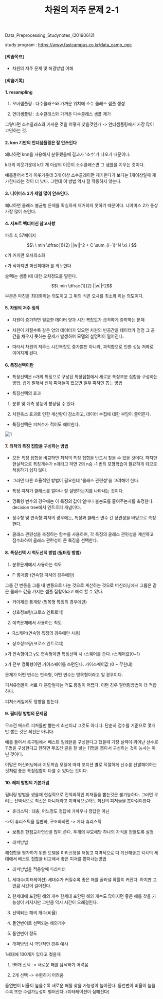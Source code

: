 ﻿---
layout: post
title: "차원의 저주 문제 2-1"
tags: [데이터전처리]
comments: true
---

Data_Preprocessing_Studynotes_(20190612)

study program : https://www.fastcampus.co.kr/data_camp_ppc


#### [학습목표]


- 차원의 저주 문제 및 해결방법 이해


#### [학습기록]

#### 1. resampling

1) 오버샘플링 : 다수클래스와 가까운 위치에 소수 클래스 샘플 생성

2) 언더샘플링 : 소수클래스와 가까운 다수클래스 샘플 제거

그렇다면 소수클래스와 가까운 것을 어떻게 찾을것인가 -> 언더샘플링에서 가장 많이 고민하는 것.

#### 2. knn 기반의 언더샘플링은 잘 안쓰인다 

왜냐하면 knn을 사용해서 분류했을때 결과가 '소수'가 나오기 때문이다.

k개의 이웃가운데 k/2 개 이상의 이웃이 소수클래스면 그 샘플을 지우는 것이다.

예를들어서 5개 이웃가운데 3개 이상 소수클래이면 제거한다기 보다는 1개이상일때 제가한다라는 것이 더 낫다. 그런데 이 방법 역시 잘 작동하지 않는다.

#### 3. 니어미스 3가 제일 많이 안쓰인다. 

왜냐하면 클래스 불균형 문제를 확실하게 제거하지 못하기 때문이다. 니어미스 2가 통상 가장 많이 쓰인다.

#### 4. 서포트 벡터머신 참고사항

파트 4, 57페이지

$$\ \ min \dfrac{1}{2} ||w||^2 + C \sum_{i=1}^N \xi_i $$

c가 커지면 오차최소화

c가 작아지면 마진최대화 를 의도한다.

슬랙i는 샘플 i에 대한 오차정도를 말한다.

$$\ min \dfrac{1}{2} ||w||^2$$ 

부분은 마친을 최대화하는 의도이고 그 뒤의 식은 오차를 최소화 하는 의도이다.

#### 5. 차원의 저주 정의

- 차원이 증가하면 필요한 데이터 양과 시간 복잡도가 급격하게 증하하는 문제


- 차원이 커질수록 같은 양의 데이터가 있으면 차원의 빈공간을 데이터가 점점 그 공간을 채우지 못하는 문제가 발생하여 모델의 설명력이 떨어진다.


- 따라서 차원의 저주는 시간복잡도 증가뿐만 아니라, 과적합으로 인한 성능 저하로 이어지게 된다.

#### 6. 특징선택이란

- 특징선택은 n개의 특징으로 구성된 특징집합에서 새로운 특징부분 집합을 구성하는 방법. 쉽게 말해서 전체 피쳐들이 있으면 일부 피쳐만 뽑는 방법 


- 특징선택의 효과

1) 분류 및 예측 성능이 향상될 수 있다.

2) 차원축소 효과로 인한 계산량이 감소하고, 데이터 수집에 대한 부담이 줄어든다.


- 특징선택은 피쳐수가 적어도 해야한다.

![1](https://user-images.githubusercontent.com/41605276/59478916-044e7500-8e96-11e9-8ee4-4700744b9d81.png)

#### 7. 최적의 특징 집합을 구성하는 방법

- 모든 특징 집합을 비교하면 최적의 특징 집합을 반드시 찾을 수 있을 것이다. 하지만 현실적으로 특징개수가 n개라고 하면 2의 n승 -1 번의 모형학습이 필요하게 되므로 적용하기 쉽지 않다.


- 그러면 다른 효율적인 방법이 필요한데 '클래스 관련성'을 고려해야 한다.


- 특정 피쳐가 클래스를 얼마나 잘 설명하는지를 나타내는 것이다.


- 명목형 변수의 경우에는 이 특징의 값이 얼마나 불순도를 줄여주는지를 측정한다. decision tree에서 엔트로피 개념이다.


- 정수형 및 연속형 피쳐의 경우에는, 특징과 클래스 변수 간 상관성을 바탕으로 측정한다.


- 클래스 관련성을 측정하는 함수를 사용하여, 각 특징의 클래스 관련성을 계산하고 점수화하여 클래스 관련성이 큰 특징을 선택한다.



#### 8. 특징선택 시 척도선택 방법 (필터링 방법)

1) 분류문제에서 사용하는 척도

- F-통계량 (연속형 피쳐의 경우에만)

그룹 간 변동을 그룹 내 변동으로 나눈 것으로 계산하는 것으로 머신러닝에서 그룹은 같은 클래스 값을 가지는 샘플 집합이라고 해석 할 수 있다.


- 카이제곱 통계량 (명목형 특징의 경우에만)


- 상호정보량(크로스 엔트로피)


2) 예측문제에서 사용하는 척도

- R스케어(연속형 특징의 경우에만 사용)


- 상호정보량(크로스 엔트로피)


x가 연속형이고 y도 연속형이면 특징선택 시  r스퀘어를 쓴다. r스퀘어값(0~1)
        
x가 전부 명목형이면 카이스퀘어를 쓰면된다. 카이스퀘어값 (0 ~ 무한대)

문제가 어떤 변수는 연속형, 어떤 변수는 명목형이라고 일 경우이다.

피쳐유형들이 서로 다 혼합일때는 척도 통일이 어렵다. 이런 경우 필터링방법이 더 적합하다.

피쳐스케일에도 영향을 받는다.

#### 9. 필터링 방법의 문제점 

무조건 베스트 피쳐들만 뽑는게 최선이냐 그것도 아니다. 단순히 점수를 기준으로 몇개만 뽑는 것은 최선은 아니다. 

예를 들어서 축구팀에서 베스트 일레븐을 구성한다고 했을때 가장 실력이 뛰어난 선수로 11명을 구성한다고 한하면 무조건 골을 잘 넣는 11명을 뽑아서 구성하는 것이 능사는 아닌 것이다.

이말은 머신러닝에서 지도학습 모델에 따라 포지션 별로 적절하게 선수를 선발해야하는 것처럼 좋은 특징집합이 다를 수 있다는 것이다.

#### 10. 레퍼 방법의 기본개념

필터링 방법을 썼을때 현실적으로 전역최적인 피쳐들을 뽑는것은 불가능하다. 그러면 우리는 전역적으로 최선은 아니더라고 지역적으로라도 최선의 피쳐들을 뽑아줘야한다.

- 휴리스틱 : 대충, 어느정도 정답에 가까우나 정답은 아닌 

->이 휴리스틱을 일반화, 구조화하면 -> 메타 휴리스틱


- 보통은 한점교차연산을 많이 쓴다. 두개의 부모해당 하나의 자식을 만들도록 설정


- 래퍼방법

해집합을 평가하기 위한 모델을 미리선정을 해놓고 지역적으로 다 계산해놓고 각각의 세대에서 베스트 집합을 비교해서 좋은 피쳐를 뽑아내는방법 

- 래퍼방법을 적용할때 파라미터

1) 세대수(이터레이션)
세대수가 커질수록 좋은 해를 골라낼 확률이 커진다.
하지만 그만큼 시간이 길어진다.

2) 한세대에 포함된 해의 개수
한세대 포함된 해의 개수도 많아지면 좋은 해를 찾을 가능성이 커지지만
그만큼 역시 시간이 오래걸린다.

3) 선택되는 해의 개수(비율)

4) 돌연변이로 선택되는 해의개수

5) 돌연변이 정도

- 래퍼방법 시 극단적인 경우 예시 

1세대에 100개가 있다고 쳤을때

1) 99개 선택 -> 새로운 해를 탐색하기 어려움

2) 2개 선택 -> 수렴하기 어려움

돌연변이 비율이 높을수록 새로운 해를 찾을 가능성이 높아진다. 돌연변이 비율이 높을수록 또한 수렴가능성이 떨어진다. (이터레이션이 심해진다)